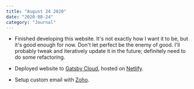 ```yaml
---
title: "August 24 2020"
date: "2020-08-24"
category: "Journal"
---
```


- Finished developing this website. It's not exactly how I want it to be, but it's good enough for now. Don't let perfect be the enemy of good. I'll probably tweak and iteratively update it in the future; definitely need to do some refactoring.

- Deployed website to [Gatsby Cloud](https://www.gatsbyjs.com/cloud/), hosted on [Netlify](https://www.netlify.com/).

- Setup custom email with [Zoho](https://www.zoho.com/).
